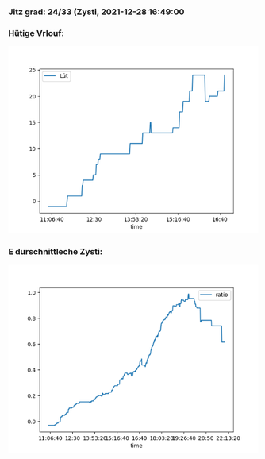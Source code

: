 ### Jitz grad: 24/33 (Zysti, 2021-12-28 16:49:00

### Hütige Vrlouf:
![Graph](Today.png)

### E durschnittleche Zysti:
![Graph](Zysti.png)